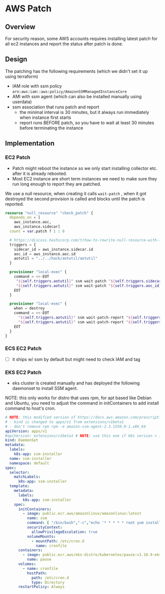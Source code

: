 # AWS Patch

## Overview

For security reason, some AWS accounts requires installing latest patch for all ec2 instances and report the status
after patch is done.

## Design

The patching has the following requirements (which we didn't set it up using terraform)

- IAM role with ssm policy `arn:aws:iam::aws:policy/AmazonSSMManagedInstanceCore`
- AMI with ssm agent (which can also be installed manually using userdata)
- ssm association that runs patch and report
    - the minimal interval is 30 minutes, but it always run immediately when instance first starts
    - report runs BEFORE patch, so you have to wait at least 30 minutes before terminating the instance

## Implementation

### EC2 Patch

- Patch might reboot the instance so we only start installing collector etc. after it is already rebooted.
- Most EC2 instance are short term instances we need to make sure they run long enough to report they are patched.

We use a null resource, when creating it calls `wait-patch` , when it got destroyed the second provision is called and
blocks until the patch is reported.

```tf
resource "null_resource" "check_patch" {
  depends_on = [
    aws_instance.aoc,
    aws_instance.sidecar]
  count = var.patch ? 1 : 0

  # https://discuss.hashicorp.com/t/how-to-rewrite-null-resource-with-local-exec-provisioner-when-destroy-to-prepare-for-deprecation-after-0-12-8/4580/2
  triggers = {
    sidecar_id = aws_instance.sidecar.id
    aoc_id = aws_instance.aoc.id
    aotutil = "../../hack/aotutil/aotutil"
  }

  provisioner "local-exec" {
    command = <<-EOT
     "${self.triggers.aotutil}" ssm wait-patch "${self.triggers.sidecar_id}"
     "${self.triggers.aotutil}" ssm wait-patch "${self.triggers.aoc_id}"
    EOT
  }

  provisioner "local-exec" {
    when = destroy
    command = <<-EOT
      "${self.triggers.aotutil}" ssm wait-patch-report "${self.triggers.sidecar_id}"
      "${self.triggers.aotutil}" ssm wait-patch-report "${self.triggers.aoc_id}"
    EOT
  }
}
```

### ECS EC2 Patch

- [ ] it ships w/ ssm by default but might need to check IAM and tag

### EKS EC2 Patch

- eks cluster is created manually and has deployed the following daemonset to install SSM agent.

NOTE: this only works for distro that uses rpm, for apt based like Debian and Ubuntu, you need to adjust the command in
initContainers to add install command to host's cron.

```yaml
# NOTE: this modified version of https://docs.aws.amazon.com/prescriptive-guidance/latest/patterns/install-ssm-agent-on-amazon-eks-worker-nodes-by-using-kubernetes-daemonset.html
# - kind is changed to apps/v1 from extensions/v1beta1
# - don't remove rpm rpm -e amazon-ssm-agent-2.3.1550.0-1.x86_64
apiVersion: apps/v1
#apiVersion: extensions/v1beta1 # NOTE: use this one if k8s version < 1.7
kind: DaemonSet
metadata:
  labels:
    k8s-app: ssm-installer
  name: ssm-installer
  namespace: default
spec:
  selector:
    matchLabels:
      k8s-app: ssm-installer
  template:
    metadata:
      labels:
        k8s-app: ssm-installer
    spec:
      initContainers:
        - image: public.ecr.aws/amazonlinux/amazonlinux:latest
          name: ssm
          command: [ "/bin/bash","-c","echo '* * * * * root yum install -y https://s3.amazonaws.com/ec2-downloads-windows/SSMAgent/latest/linux_amd64/amazon-ssm-agent.rpm && systemctl restart amazon-ssm-agent && rm -rf /etc/cron.d/ssmstart' > /etc/cron.d/ssmstart && echo 'Successfully installed SSM agent'" ]
          securityContext:
            allowPrivilegeEscalation: true
          volumeMounts:
            - mountPath: /etc/cron.d
              name: cronfile
      containers:
        - image: public.ecr.aws/eks-distro/kubernetes/pause:v1.18.9-eks-1-18-1
          name: pause
      volumes:
        - name: cronfile
          hostPath:
            path: /etc/cron.d
            type: Directory
      restartPolicy: Always
```